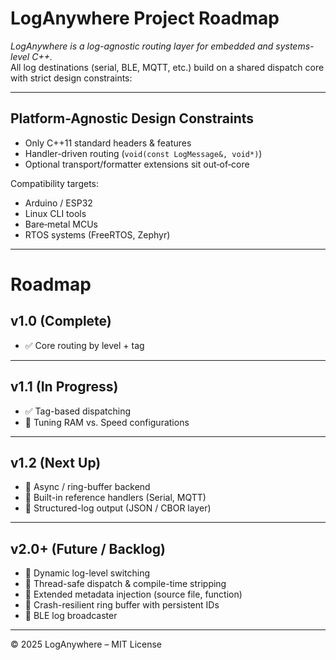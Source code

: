 # LogAnywhere Project Roadmap

_LogAnywhere is a log-agnostic routing layer for embedded and systems-level C++._  
All log destinations (serial, BLE, MQTT, etc.) build on a shared dispatch core with strict design constraints:

---
## Platform-Agnostic Design Constraints

- Only C++11 standard headers & features
- Handler-driven routing (`void(const LogMessage&, void*)`)
- Optional transport/formatter extensions sit out‑of‑core

Compatibility targets:
- Arduino / ESP32  
- Linux CLI tools  
- Bare‑metal MCUs  
- RTOS systems (FreeRTOS, Zephyr)

---
# Roadmap

## v1.0 (Complete)
- ✅ Core routing by level + tag

---
## v1.1 (In Progress)
- ✅ Tag-based dispatching
- 🔲 Tuning RAM vs. Speed configurations

---
## v1.2 (Next Up)
- 🔲 Async / ring-buffer backend
- 🔲 Built-in reference handlers (Serial, MQTT)
- 🔲 Structured-log output (JSON / CBOR layer)

---
## v2.0+ (Future / Backlog)
- 🔲 Dynamic log-level switching
- 🔲 Thread-safe dispatch & compile-time stripping
- 🔲 Extended metadata injection (source file, function)
- 🔲 Crash-resilient ring buffer with persistent IDs
- 🔲 BLE log broadcaster

---
© 2025 LogAnywhere – MIT License

